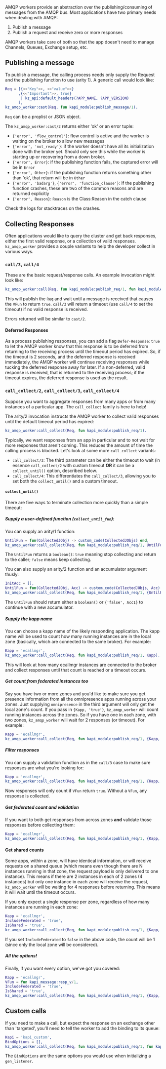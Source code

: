AMQP workers provide an abstraction over the publishing/consuming of messages from the AMQP bus. Most applications have two primary needs when dealing with AMQP:

1. Publish a message
2. Publish a request and receive zero or more responses

AMQP workers take care of both so that the app doesn't need to manage Channels, Queues, Exchange setup, etc.

## Publishing a message

To publish a message, the calling process needs only supply the Request and the publishing function to use (arity 1). A generic call would look like:

```erlang
Req = [{<<"Key">>, <<"value">>}
      ,{<<"Important">>, true}
       | kz_api:default_headers(?APP_NAME, ?APP_VERSION)
      ],
kz_amqp_worker:cast(Req, fun kapi_module:publish_message/1).
```

`Req` can be a proplist or JSON object.

The `kz_amqp_worker:cast/2` returns either 'ok' or an error tuple:

* `{'error', 'flow_control'}`: flow control is active and the worker is waiting on the broker to allow new messages
* `{'error', 'not_ready'}`: if the worker doesn't have all its initialization done with the broker yet. Should only see this while the worker is starting up or recovering from a down broker.
* `{'error', Error}`: if the publishing function fails, the captured error will be in `Error`
* `{'error', Other}`: if the publishing function returns something other than 'ok', that return will be in `Other`
* `{'error', 'badarg'}`, `{'error', 'function_clause'}`: If the publishing function crashes, these are two of the common reasons and are returned explicitly
* `{'error', Reason}`: `Reason` is the Class:Reason in the catch clause

Check the logs for stacktraces on the crashes.

## Collecting Responses

Often applications would like to query the cluster and get back responses, either the first valid response, or a collection of valid responses. `kz_amqp_worker` provides a couple variants to help the developer collect in various ways.

### `call/3`, `call/4`

These are the basic request/response calls. An example invocation might look like:

```erlang
kz_amqp_worker:call(Req, fun kapi_module:publish_req/1, fun kapi_module:resp_v/1).
```

This will publish the `Req` and wait until a message is received that causes the `VFun` to return `true`. `call/3` will return a timeout (use `call/4` to set the timeout) if no valid response is received.

Errors returned will be similar to `cast/2`.

#### Deferred Responses

As a process publishing responses, you can add a flag `Defer-Response:true` to let the AMQP worker know that this response is to be deferred from returning to the receiving process until the timeout period has expired. So, if the timeout is 2 seconds, and the deferred response is received immediately, the AMQP worker will continue receiving responses while tucking the deferred response away for later. If a non-deferred, valid response is received, that is returned to the receiving process; if the timeout expires, the deferred response is used as the result.

### `call_collect/2`, `call_collect/3`, `call_collect/4`

Suppose you want to aggregate responses from many apps or from many instances of a particular app. The `call_collect` family is here to help!

The arity/2 invocation instructs the AMQP worker to collect valid responses until the default timeout period has expired:

```erlang
kz_amqp_worker:call_collect(Req, fun kapi_module:publish_req/1).
```

Typically, we want responses from an app in particular and to not wait for more responses that aren't coming.
This reduces the amount of time the calling process is blocked. Let's look at some more `call_collect` variants:

* `call_collect/3`: The third parameter can be either the timeout to wait (in essence `call_collect/2` with custom timeout **OR** it can be a `collect_until()` option, described below.
* `call_collect/4`: This differentiates the `call_collect/3`, allowing you to set both the `collect_until()` and a custom timeout.

#### `collect_until()`

There are five ways to terminate collection more quickly than a simple timeout:

##### Supply a user-defined function (`collect_until_fun`):

You can supply an arity/1 function:

```erlang
UntilFun = fun(CollectedJObj) -> custom_code(CollectedJObjs) end,
kz_amqp_worker:call_collect(Req, fun kapi_module:publish_req/1, UntilFun).
```

The `UntilFun` returns a `boolean()`: `true` meaning stop collecting and return to the caller; `false` means keep collecting.

You can also supply an arity/2 function and an accumulator argument thusly:

```erlang
InitAcc = [],
UntilFun = fun(CollectedJObj, Acc) -> custom_code(CollectedJObjs, Acc) end,
kz_amqp_worker:call_collect(Req, fun kapi_module:publish_req/1, {UntilFun, InitAcc}).
```

The `UntilFun` should return either a `boolean()` or `{'false', Acc1}` to continue with a new accumulator.

##### Supply the kapp name

You can choose a kapp name of the likely responding application. The kapp name will be used to count how many running instances are in the local zone (basically, which are connected to the same broker). For example:

```erlang
Kapp = 'ecallmgr',
kz_amqp_worker:call_collect(Req, fun kapi_module:publish_req/1, Kapp).
```

This will look at how many ecallmgr instances are connected to the broker and collect responses until that count is reached or a timeout occurs.

##### Get count from federated instances too

Say you have two or more zones and you'd like to make sure you get presence information from all the omnipresence apps running across your zones. Just supplying `omnipresence` in the third argument will only get the local zone's count. If you pass in `{Kapp, 'true'}`, `kz_amqp_worker` will count running instances across the zones. So if you have one in each zone, with two zones, `kz_amqp_worker` will wait for 2 responses (or timeout). For example:

```erlang
Kapp = 'ecallmgr',
kz_amqp_worker:call_collect(Req, fun kapi_module:publish_req/1, {Kapp, 'true'}).
```

##### Filter responses

You can supply a validation function as in the `call/3` case to make sure responses are what you're looking for:

```erlang
Kapp = 'ecallmgr',
kz_amqp_worker:call_collect(Req, fun kapi_module:publish_req/1, {Kapp, fun kapi_module:resp_v/1}).
```

Now responses will only count if `VFun` return `true`. Without a `VFun`, any response is collected.

##### Get federated count and validation

If you want to both get responses from across zones **and** validate those responses before collecting them:

```erlang
Kapp = 'ecallmgr',
kz_amqp_worker:call_collect(Req, fun kapi_module:publish_req/1, {Kapp, fun kapi_module:resp_v/1, 'true'}).
```

#### Get shared counts

Some apps, within a zone, will have identical information, or will receive requests on a shared queue (which means even though there are N instances running in that zone, the request payload is only delivered to one instance). This means if there are 2 instances in each of 2 zones (4 instances) but only one instance in each zone will receive the request, `kz_amqp_worker` will be waiting for 4 responses before returning. This means it will wait until the timeout occurs.

If you only expect a single response per zone, regardless of how many instances are running in each zone:

```erlang
Kapp = 'ecallmgr',
IncludeFederated = 'true',
IsShared = 'true',
kz_amqp_worker:call_collect(Req, fun kapi_module:publish_req/1, {Kapp, IncludeFederated, IsShared}).
```

If you set `IncludeFederated` to `false` in the above code, the count will be 1 (since only the local zone will be considered).

##### All the options!

Finally, if you want every option, we've got you covered:

```erlang
Kapp = 'ecallmgr',
VFun = fun kapi_message:resp_v/1,
IncludeFederated = 'true',
IsShared = 'true',
kz_amqp_worker:call_collect(Req, fun kapi_module:publish_req/1, {Kapp, VFun, IncludeFederated, IsShared}).
```

## Custom calls

If you need to make a call, but expect the response on an exchange other than 'targeted', you'll need to tell the worker to add the binding to its queue:

```erlang
Kapi = 'kapi_custom',
BindOptions = [],
kz_amqp_worker:call_collect(Req, fun kapi_module:publish_req/1, fun kapi_custom:resp_v/1, {Kapi, BindOptions}).
```

The `BindOptions` are the same options you would use when initializing a `gen_listener`.
